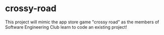 # crossy-road

This project will mimic the app store game "crossy road" as the members of Software Engineering Club learn to code an existing project! 
